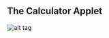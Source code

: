 ## The Calculator Applet
![alt tag](https://github.com/Zhitaow/Java-and-the-Web/src/Chapter08/ScreenShot.jpg)
